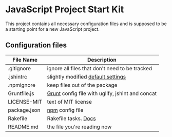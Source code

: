 # JavaScript Project Start Kit

This project contains all necessary configuration files and is supposed to be a starting point for a new JavaScript project.

## Configuration files

| File Name | Description |
| --------- | ----------- |
| .gitignore | ignore all files that don't need to be tracked |
| .jshintrc | slightly modified [default settings](https://github.com/jshint/jshint/blob/master/examples/.jshintrc) |
| .npmignore | keep files out of the package |
| Gruntfile.js | [Grunt](https://github.com/gruntjs/grunt) config file with uglify, jshint and concat |
| LICENSE-MIT | text of MIT license |
| package.json | [npm](https://github.com/isaacs/npm) config file |
| Rakefile | Rakefile tasks. [Docs](http://rake.rubyforge.org/doc/rakefile_rdoc.html) |
| README.md | the file you're reading now |